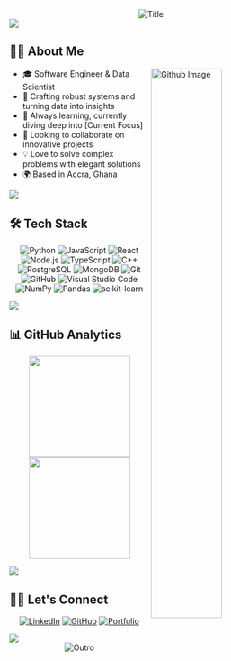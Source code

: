 <div align="center">
  <img src="https://readme-typing-svg.herokuapp.com?font=Architects+Daughter&color=%2338C2FF&size=50&center=true&vCenter=true&height=60&width=600&lines=Hey+There!+👋;I'm+Godwin+Kumahor!;Welcome+to+my+profile!" alt="Title"></img>
</div>

<img src="https://raw.githubusercontent.com/godwinkumahor/godwinkumahor/main/horizontal-divider-gradient.gif">

## 👨‍💻 About Me

<img width="50%" align="right" alt="Github Image" src="https://raw.githubusercontent.com/onimur/.github/master/.resources/git-header.svg" />

- 🎓 Software Engineer & Data Scientist
- 🔭 Crafting robust systems and turning data into insights
- 🌱 Always learning, currently diving deep into [Current Focus]
- 👯 Looking to collaborate on innovative projects
- 💡 Love to solve complex problems with elegant solutions
- 🌍 Based in Accra, Ghana

<img src="https://raw.githubusercontent.com/godwinkumahor/godwinkumahor/main/horizontal-divider-gradient.gif">

## 🛠️ Tech Stack

<div align="center">
  
![Python](https://img.shields.io/badge/-Python-05122A?style=flat&logo=python)
![JavaScript](https://img.shields.io/badge/-JavaScript-05122A?style=flat&logo=javascript)
![React](https://img.shields.io/badge/-React-05122A?style=flat&logo=react)
![Node.js](https://img.shields.io/badge/-Node.js-05122A?style=flat&logo=node.js)
![TypeScript](https://img.shields.io/badge/-TypeScript-05122A?style=flat&logo=TypeScript)
![C++](https://img.shields.io/badge/-C++-05122A?style=flat&logo=C%2B%2B&logoColor=00599C)
![PostgreSQL](https://img.shields.io/badge/-PostgreSQL-05122A?style=flat&logo=postgresql&logoColor=336791)
![MongoDB](https://img.shields.io/badge/-MongoDB-05122A?style=flat&logo=mongodb)
![Git](https://img.shields.io/badge/-Git-05122A?style=flat&logo=git)
![GitHub](https://img.shields.io/badge/-GitHub-05122A?style=flat&logo=github)
![Visual Studio Code](https://img.shields.io/badge/-Visual%20Studio%20Code-05122A?style=flat&logo=visual-studio-code&logoColor=007ACC)
![NumPy](https://img.shields.io/badge/-NumPy-05122A?style=flat&logo=numpy&logoColor=white)
![Pandas](https://img.shields.io/badge/-Pandas-05122A?style=flat&logo=pandas&logoColor=white)
![scikit-learn](https://img.shields.io/badge/-scikit--learn-05122A?style=flat&logo=scikit-learn&logoColor=white)

</div>

<img src="https://raw.githubusercontent.com/godwinkumahor/godwinkumahor/main/horizontal-divider-gradient.gif">

## 📊 GitHub Analytics

<p align="center">
  <img height="180em" src="https://github-readme-stats.vercel.app/api?username=godwinkumahor&show_icons=true&theme=algolia&include_all_commits=true&count_private=true"/>
  <img height="180em" src="https://github-readme-stats.vercel.app/api/top-langs/?username=godwinkumahor&layout=compact&langs_count=8&theme=algolia"/>
</p>

<img src="https://raw.githubusercontent.com/godwinkumahor/godwinkumahor/main/horizontal-divider-gradient.gif">

## 🤝🏻 Let's Connect

<div align="center">

[![LinkedIn](https://img.shields.io/badge/LinkedIn-0077B5?style=for-the-badge&logo=linkedin&logoColor=white)](https://www.linkedin.com/in/edem-kumahor-1995aa141)
[![GitHub](https://img.shields.io/badge/GitHub-100000?style=for-the-badge&logo=github&logoColor=white)](https://github.com/sage9705)
[![Portfolio](https://img.shields.io/badge/Portfolio-1DA1F2?style=for-the-badge&logo=website&logoColor=white)](https://your-portfolio-url.com)

</div>

<img src="https://raw.githubusercontent.com/godwinkumahor/godwinkumahor/main/horizontal-divider-gradient.gif">

<div align="center">
  <img src="https://readme-typing-svg.herokuapp.com?font=Architects+Daughter&color=%2338C2FF&size=50&center=true&vCenter=true&height=60&width=600&lines=Thanks+for+visiting!+🙏;Feel+free+to+connect!+😊" alt="Outro"></img>
</div>
